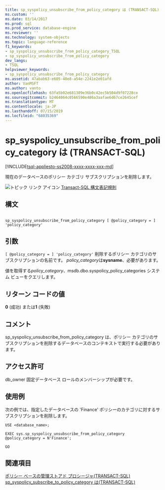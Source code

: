 ```yaml
---
title: sp_syspolicy_unsubscribe_from_policy_category は (TRANSACT-SQL) |Microsoft Docs
ms.custom: ''
ms.date: 03/14/2017
ms.prod: sql
ms.prod_service: database-engine
ms.reviewer: ''
ms.technology: system-objects
ms.topic: language-reference
f1_keywords:
- sp_syspolicy_unsubscribe_from_policy_category_TSQL
- sp_syspolicy_unsubscribe_from_policy_category
dev_langs:
- TSQL
helpviewer_keywords:
- sp_syspolicy_unsubscribe_from_policy_category
ms.assetid: 47abab63-e605-40e8-a54e-2241e2e01afd
author: VanMSFT
ms.author: vanto
ms.openlocfilehash: 63fa5b02e681309e36b0c42ec5b504d9f07228ce
ms.sourcegitcommit: b2464064c0566590e486a3aafae6d67ce2645cef
ms.translationtype: MT
ms.contentlocale: ja-JP
ms.lasthandoff: 07/15/2019
ms.locfileid: "68035369"
---
```

# <a name="spsyspolicyunsubscribefrompolicycategory-transact-sql"></a>sp_syspolicy_unsubscribe_from_policy_category は (TRANSACT-SQL)
[!INCLUDE[tsql-appliesto-ss2008-xxxx-xxxx-xxx-md](../../includes/tsql-appliesto-ss2008-xxxx-xxxx-xxx-md.md)]

  現在のデータベースのポリシー カテゴリ サブスクリプションを削除します。  
  
 ![トピック リンク アイコン](../../database-engine/configure-windows/media/topic-link.gif "トピック リンク アイコン") [Transact-SQL 構文表記規則](../../t-sql/language-elements/transact-sql-syntax-conventions-transact-sql.md)  
  
## <a name="syntax"></a>構文  
  
```  
  
sp_syspolicy_unsubscribe_from_policy_category [ @policy_category = ] 'policy_category'  
```  
  
## <a name="arguments"></a>引数  
`[ @policy_category = ] 'policy_category'` 削除するポリシー カテゴリのサブスクリプションの名前です。 *policy_category*は**sysname**、必要があります。  
  
 値を取得する*policy_category*、msdb.dbo.syspolicy_policy_categories システム ビューをクエリします。  
  
## <a name="return-code-values"></a>リターン コードの値  
 **0** (成功) または**1** (失敗)  
  
## <a name="remarks"></a>コメント  
 sp_syspolicy_unsubscribe_from_policy_category は、ポリシー カテゴリのサブスクリプションを削除するデータベースのコンテキストで実行する必要があります。  
  
## <a name="permissions"></a>アクセス許可  
 db_owner 固定データベース ロールのメンバーシップが必要です。  
  
## <a name="examples"></a>使用例  
 次の例では、指定したデータベースの 'Finance' ポリシーのカテゴリに対するサブスクリプションを削除します。  
  
```  
USE <database_name>;  
  
EXEC sys.sp_syspolicy_unsubscribe_from_policy_category @policy_category = N'Finance';  
  
GO  
```  
  
## <a name="see-also"></a>関連項目  
 [ポリシー ベースの管理ストアド プロシージャ&#40;TRANSACT-SQL&#41;](../../relational-databases/system-stored-procedures/policy-based-management-stored-procedures-transact-sql.md)   
 [sp_syspolicy_subscribe_to_policy_category は&#40;TRANSACT-SQL&#41;](../../relational-databases/system-stored-procedures/sp-syspolicy-subscribe-to-policy-category-transact-sql.md)  
  
  
